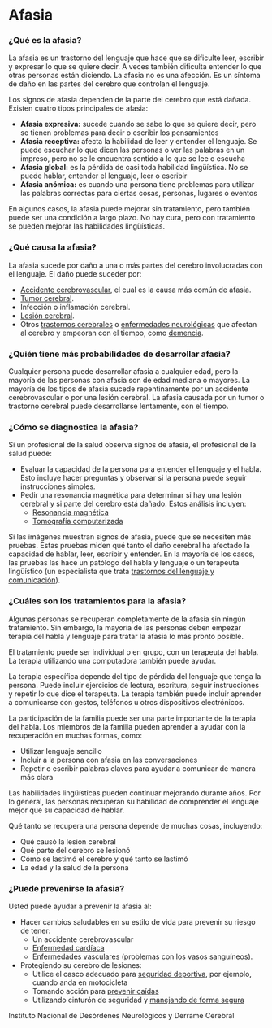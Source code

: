 Afasia
======


### ¿Qué es la afasia?


La afasia es un trastorno del lenguaje que hace que se dificulte leer, escribir y expresar lo que se quiere decir. A veces también dificulta entender lo que otras personas están diciendo. La afasia no es una afección. Es un síntoma de daño en las partes del cerebro que controlan el lenguaje.


Los signos de afasia dependen de la parte del cerebro que está dañada. Existen cuatro tipos principales de afasia:


* **Afasia expresiva:** sucede cuando se sabe lo que se quiere decir, pero se tienen problemas para decir o escribir los pensamientos
* **Afasia receptiva:** afecta la habilidad de leer y entender el lenguaje. Se puede escuchar lo que dicen las personas o ver las palabras en un impreso, pero no se le encuentra sentido a lo que se lee o escucha
* **Afasia global:** es la pérdida de casi toda habilidad lingüística. No se puede hablar, entender el lenguaje, leer o escribir
* **Afasia anómica:** es cuando una persona tiene problemas para utilizar las palabras correctas para ciertas cosas, personas, lugares o eventos


En algunos casos, la afasia puede mejorar sin tratamiento, pero también puede ser una condición a largo plazo. No hay cura, pero con tratamiento se pueden mejorar las habilidades lingüísticas.


### ¿Qué causa la afasia?


La afasia sucede por daño a una o más partes del cerebro involucradas con el lenguaje. El daño puede suceder por:


* [Accidente cerebrovascular](https://medlineplus.gov/spanish/stroke.html), el cual es la causa más común de afasia.
* [Tumor cerebral](https://medlineplus.gov/spanish/braintumors.html).
* Infección o inflamación cerebral.
* [Lesión cerebral](https://medlineplus.gov/spanish/concussion.html).
* Otros [trastornos cerebrales](https://medlineplus.gov/spanish/braindiseases.html) o [enfermedades neurológicas](https://medlineplus.gov/spanish/neurologicdiseases.html) que afectan al cerebro y empeoran con el tiempo, como [demencia](https://medlineplus.gov/spanish/dementia.html).


### ¿Quién tiene más probabilidades de desarrollar afasia?


Cualquier persona puede desarrollar afasia a cualquier edad, pero la mayoría de las personas con afasia son de edad mediana o mayores. La mayoría de los tipos de afasia sucede repentinamente por un accidente cerebrovascular o por una lesión cerebral. La afasia causada por un tumor o trastorno cerebral puede desarrollarse lentamente, con el tiempo.


### ¿Cómo se diagnostica la afasia?


Si un profesional de la salud observa signos de afasia, el profesional de la salud puede:


* Evaluar la capacidad de la persona para entender el lenguaje y el habla. Esto incluye hacer preguntas y observar si la persona puede seguir instrucciones simples.
* Pedir una resonancia magnética para determinar si hay una lesión cerebral y si parte del cerebro está dañado. Estos análisis incluyen:
	+ [Resonancia magnética](https://medlineplus.gov/spanish/mriscans.html)
	+ [Tomografía computarizada](https://medlineplus.gov/spanish/ctscans.html)


Si las imágenes muestran signos de afasia, puede que se necesiten más pruebas. Estas pruebas miden qué tanto el daño cerebral ha afectado la capacidad de hablar, leer, escribir y entender. En la mayoría de los casos, las pruebas las hace un patólogo del habla y lenguaje o un terapeuta lingüístico (un especialista que trata [trastornos del lenguaje y comunicación](https://medlineplus.gov/spanish/speechandcommunicationdisorders.html)).


### ¿Cuáles son los tratamientos para la afasia?


Algunas personas se recuperan completamente de la afasia sin ningún tratamiento. Sin embargo, la mayoría de las personas deben empezar terapia del habla y lenguaje para tratar la afasia lo más pronto posible.


El tratamiento puede ser individual o en grupo, con un terapeuta del habla. La terapia utilizando una computadora también puede ayudar.


La terapia específica depende del tipo de pérdida del lenguaje que tenga la persona. Puede incluir ejercicios de lectura, escritura, seguir instrucciones y repetir lo que dice el terapeuta. La terapia también puede incluir aprender a comunicarse con gestos, teléfonos u otros dispositivos electrónicos.


La participación de la familia puede ser una parte importante de la terapia del habla. Los miembros de la familia pueden aprender a ayudar con la recuperación en muchas formas, como:


* Utilizar lenguaje sencillo
* Incluir a la persona con afasia en las conversaciones
* Repetir o escribir palabras claves para ayudar a comunicar de manera más clara


Las habilidades lingüísticas pueden continuar mejorando durante años. Por lo general, las personas recuperan su habilidad de comprender el lenguaje mejor que su capacidad de hablar.


Qué tanto se recupera una persona depende de muchas cosas, incluyendo:


* Qué causó la lesion cerebral
* Qué parte del cerebro se lesionó
* Cómo se lastimó el cerebro y qué tanto se lastimó
* La edad y la salud de la persona


### ¿Puede prevenirse la afasia?


Usted puede ayudar a prevenir la afasia al:


* Hacer cambios saludables en su estilo de vida para prevenir su riesgo de tener:
	+ Un accidente cerebrovascular
	+ [Enfermedad cardíaca](https://medlineplus.gov/spanish/heartdiseases.html)
	+ [Enfermedades vasculares](https://medlineplus.gov/spanish/vasculardiseases.html) (problemas con los vasos sanguíneos).
* Protegiendo su cerebro de lesiones:
	+ Utilice el casco adecuado para [seguridad deportiva](https://medlineplus.gov/spanish/sportssafety.html), por ejemplo, cuando anda en motocicleta
	+ Tomando acción para [prevenir caídas](https://medlineplus.gov/spanish/falls.html)
	+ Utilizando cinturón de seguridad y [manejando de forma segura](https://medlineplus.gov/spanish/motorvehiclesafety.html)


Instituto Nacional de Desórdenes Neurológicos y Derrame Cerebral

